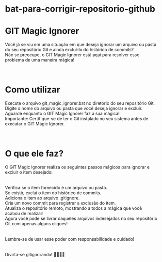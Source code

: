 # bat-para-corrigir-repositorio-github

# GIT Magic Ignorer
Você já se viu em uma situação em que deseja ignorar um arquivo ou pasta do seu repositório Git e ainda excluí-lo do histórico de commits?<br> 
Não se preocupe, o GIT Magic Ignorer está aqui para resolver esse problema de uma maneira mágica!<br>
<br>
<br>
# Como utilizar
Execute o arquivo git_magic_ignorer.bat no diretório do seu repositório Git.<br>
Digite o nome do arquivo ou pasta que você deseja ignorar e excluir.<br>
Aguarde enquanto o GIT Magic Ignorer faz a sua mágica!<br>
Importante: Certifique-se de ter o Git instalado no seu sistema antes de executar o GIT Magic Ignorer.<br>
<br>
<br>
# O que ele faz?
O GIT Magic Ignorer realiza os seguintes passos mágicos para ignorar e excluir o item desejado:<br>
<br>
<br>
Verifica se o item fornecido é um arquivo ou pasta.<br>
Se existir, exclui o item do histórico de commits.<br>
Adiciona o item ao arquivo .gitignore.<br>
Cria um novo commit para registrar a exclusão do item.<br>
Atualiza o repositório remoto, mostrando a todos a mágica que você acabou de realizar!<br>
Agora você pode se livrar daqueles arquivos indesejados no seu repositório Git com apenas alguns cliques!<br>
<br>
<br>
Lembre-se de usar esse poder com responsabilidade e cuidado!<br>
<br>
<br>
Divirta-se gitignorando! 🧙‍♀️🧙‍♂️
